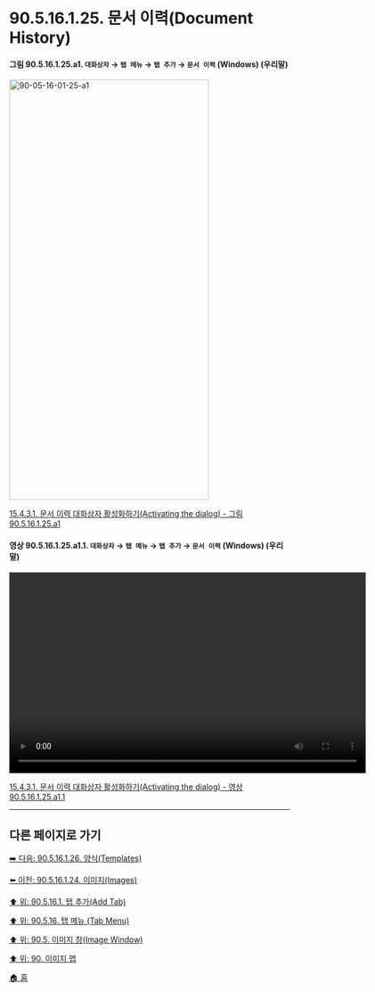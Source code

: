 # 90.5.16.1.25. 문서 이력(Document History)

<a id="90-05-16-01-25-a1"></a>

#### 그림 90.5.16.1.25.a1. `대화상자` → `탭 메뉴` → `탭 추가` → `문서 이력` (Windows) (우리말)
<img width="358" height="754" alt="90-05-16-01-25-a1" src="https://github.com/user-attachments/assets/0b2c2ef6-80e8-4ba1-8e7a-337d0a99fa41" />

[15.4.3.1. 문서 이력 대화상자 활성화하기(Activating the dialog) - 그림 90.5.16.1.25.a1](./15-04-03-01-activating_the_dialog.md#90-05-16-01-25-a1)

<a id="90-05-16-01-25-a1-01"></a>

#### 영상 90.5.16.1.25.a1.1. `대화상자` → `탭 메뉴` → `탭 추가` → `문서 이력` (Windows) (우리말)
<video controls="controls" width="640" height="360" src="https://github.com/user-attachments/assets/1165bda5-75ba-4330-9238-e7a685924aec"></video>

[15.4.3.1. 문서 이력 대화상자 활성화하기(Activating the dialog) - 영상 90.5.16.1.25.a1.1](./15-04-03-01-activating_the_dialog.md#90-05-16-01-25-a1-01)

***

## 다른 페이지로 가기

[➡️ 다음: 90.5.16.1.26. 양식(Templates)](./90-05-16-01-26-templates.md)

[⬅️ 이전: 90.5.16.1.24. 이미지(Images)](./90-05-16-01-24-images.md)

[⬆️ 위: 90.5.16.1. 탭 추가(Add Tab)](./90-05-16-01-00-add_tab.md)

[⬆️ 위: 90.5.16. 탭 메뉴 (Tab Menu)](./90-05-16-00-tab_menu.md)

[⬆️ 위: 90.5. 이미지 창(Image Window)](./90-05-00-image_window.md)

[⬆️ 위: 90. 이미지 맵](./90-00-image-map.md)

[🏠 홈](./00-home.md)
